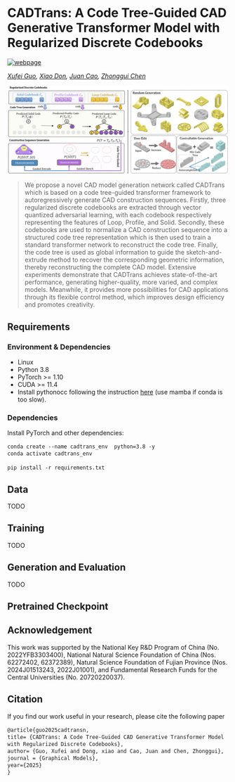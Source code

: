 # CADTrans: A Code Tree-Guided CAD Generative Transformer Model with Regularized Discrete Codebooks

[![webpage](https://img.shields.io/badge/🌐-Website%20-blue.svg)](https://effieguoxufei.github.io/CADtrans/) 

*[Xufei Guo](), [Xiao Don](),
[Juan Cao](/), [Zhonggui Chen]()*

![cadtrans](resources/figure0.png)

> We propose a novel CAD model generation network called CADTrans which is based on a code tree-guided transformer framework to autoregressively generate CAD construction sequences. 
            Firstly, three regularized discrete codebooks are extracted through vector quantized adversarial learning, with each codebook respectively representing  the features of Loop, Profile, and Solid. Secondly, these codebooks  are used to normalize a CAD construction sequence into a structured code tree representation  which is then used to  train a standard transformer network to reconstruct the code tree. Finally, the code tree is used as global information to guide the sketch-and-extrude method to recover the corresponding geometric information, thereby reconstructing the complete CAD model.
            Extensive experiments demonstrate that CADTrans achieves state-of-the-art performance, generating higher-quality, more varied, and complex models. Meanwhile, it provides more possibilities for CAD applications through its flexible control method, which improves design efficiency and promotes creativity.


## Requirements

### Environment & Dependencies
- Linux
- Python 3.8
- PyTorch >= 1.10
- CUDA >= 11.4
- Install pythonocc following the instruction [here](https://github.com/tpaviot/pythonocc-core) (use mamba if conda is too slow).


### Dependencies

Install PyTorch and other dependencies:
```
conda create --name cadtrans_env  python=3.8 -y
conda activate cadtrans_env

pip install -r requirements.txt
```

## Data
TODO

## Training 
TODO

## Generation and Evaluation
TODO

## Pretrained Checkpoint

## Acknowledgement
This work was supported by the National Key R&D Program of China (No. 2022YFB3303400), National Natural Science Foundation of China (Nos. 62272402, 62372389), Natural Science Foundation of Fujian Province (Nos. 2024J01513243, 2022J01001), and Fundamental Research Funds for the Central Universities (No. 20720220037).
        


## Citation
If you find our work useful in your research, please cite the following paper
```
@article{guo2025cadtransn,
title= {CADTrans: A Code Tree-Guided CAD Generative Transformer Model with Regularized Discrete Codebooks},
author= {Guo, Xufei and Dong, xiao and Cao, Juan and Chen, Zhonggui},
journal = {Graphical Models},
year={2025}
}
```
